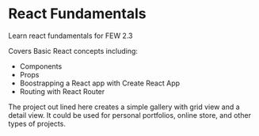 # React Fundamentals

Learn react fundamentals for FEW 2.3

Covers Basic React concepts including: 

- Components 
- Props
- Boostrapping a React app with Create React App
- Routing with React Router

The project out lined here creates a simple gallery with grid view and a detail view. It could be used for personal portfolios, online store, and other types of projects. 
